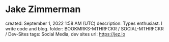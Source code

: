 # Jake Zimmerman

created: September 1, 2022 1:58 AM (UTC)
description: Types enthusiast. I write code and blog.
folder: BOOKMRKS-MTHRFCKR / SOCIAL-MTHRFCKR / Dev-Sites
tags: Social Media, dev sites
url: https://jez.io